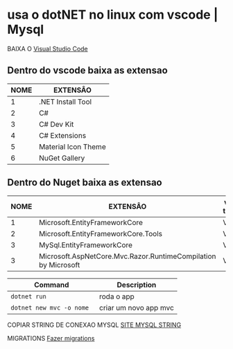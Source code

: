 # usa o dotNET no linux com vscode | Mysql

BAIXA O [Visual Studio Code](https://code.visualstudio.com/download)





## Dentro do vscode baixa as extensao
| NOME | EXTENSÂO             |
| ---  |         ---          |
|   1  | .NET Install Tool    |
|   2  |  C#                  |
|   3  |  C# Dev Kit          |
|   4  |  C# Extensions       |
|   5  |  Material Icon Theme |
|   6  |  NuGet Gallery       |


## Dentro do Nuget baixa as extensao
| NOME |               EXTENSÂO                                         |  versao testada |
| ---  |                 ---                                            |      ---        |
|   1  | Microsoft.EntityFrameworkCore                                  |     V8.0.4      |
|   2  | Microsoft.EntityFrameworkCore.Tools                            |     V8.0.4      |
|   3  | MySql.EntityFrameworkCore                                      |     V8.0.4      |
|   3  | Microsoft.AspNetCore.Mvc.Razor.RuntimeCompilation by Microsoft |     V8.0.4      |




| Command                   | Description |
| ---                       |         --- |
| `dotnet run`              | roda o app |
| `dotnet new mvc -o nome ` | criar um novo app mvc |

COPIAR STRING DE CONEXAO MYSQL [SITE MYSQL STRING](https://dev.mysql.com/doc/connector-net/en/connector-net-connections-string.html)

MIGRATIONS [Fazer migrations](https://learn.microsoft.com/pt-br/ef/core/cli/)
